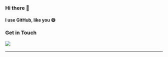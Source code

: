 ### Hi there 👋
#### I use GitHub, like you 😄
<h3>Get in Touch</h3>

<a href="https://www.linkedin.com/in/brunoaxelkamere/"><img src="https://img.shields.io/badge/linkedin-%230077B5.svg?&style=for-the-badge&logo=linkedin&logoColor=white" /></a>&nbsp;&nbsp;&nbsp;&nbsp;
<hr>

<!--START_SECTION:badges-->
<!--END_SECTION:badges-->
